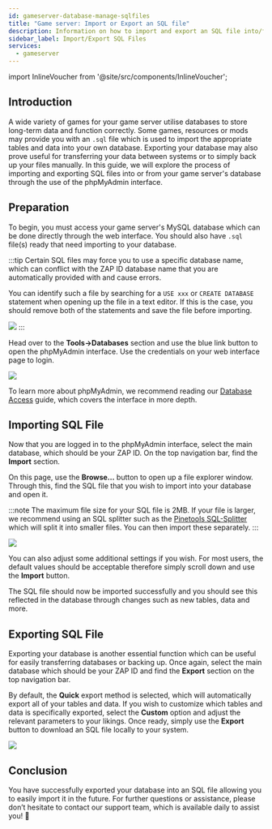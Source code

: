 ```yaml
---
id: gameserver-database-manage-sqlfiles
title: "Game server: Import or Export an SQL file"
description: Information on how to import and export an SQL file into/from the database for your game server from ZAP-Hosting - ZAP-Hosting.com documentation
sidebar_label: Import/Export SQL Files
services:
  - gameserver
---
```


import InlineVoucher from '@site/src/components/InlineVoucher';

## Introduction

A wide variety of games for your game server utilise databases to store long-term data and function correctly. Some games, resources or mods may provide you with an `.sql` file which is used to import the appropriate tables and data into your own database. Exporting your database may also prove useful for transferring your data between systems or to simply back up your files manually. In this guide, we will explore the process of importing and exporting SQL files into or from your game server's database through the use of the phpMyAdmin interface.

<InlineVoucher />

## Preparation

To begin, you must access your game server's MySQL database which can be done directly through the web interface. You should also have `.sql` file(s) ready that need importing to your database.

:::tip
Certain SQL files may force you to use a specific database name, which can conflict with the ZAP ID database name that you are automatically provided with and cause errors.

You can identify such a file by searching for a `USE xxx` or `CREATE DATABASE` statement when opening up the file in a text editor. If this is the case, you should remove both of the statements and save the file before importing.

![](https://screensaver01.zap-hosting.com/index.php/s/DRoDqGngrS7qbQW/preview)
:::

Head over to the **Tools->Databases** section and use the blue link button to open the phpMyAdmin interface. Use the credentials on your web interface page to login.

![](https://screensaver01.zap-hosting.com/index.php/s/8ix7q4tHmPnyYSy/preview)

To learn more about phpMyAdmin, we recommend reading our [Database Access](gameserver-databases-pma.md) guide, which covers the interface in more depth.

## Importing SQL File

Now that you are logged in to the phpMyAdmin interface, select the main database, which should be your ZAP ID. On the top navigation bar, find the **Import** section.

On this page, use the **Browse...** button to open up a file explorer window. Through this, find the SQL file that you wish to import into your database and open it.

:::note
The maximum file size for your SQL file is 2MB. If your file is larger, we recommend using an SQL splitter such as the [Pinetools SQL-Splitter](https://pinetools.com/split-files) which will split it into smaller files. You can then import these separately.
:::

![](https://screensaver01.zap-hosting.com/index.php/s/TgZZBaSJJmXraZc/preview)

You can also adjust some additional settings if you wish. For most users, the default values should be acceptable therefore simply scroll down and use the **Import** button.

The SQL file should now be imported successfully and you should see this reflected in the database through changes such as new tables, data and more.

## Exporting SQL File

Exporting your database is another essential function which can be useful for easily transferring databases or backing up. Once again, select the main database which should be your ZAP ID and find the **Export** section on the top navigation bar.

By default, the **Quick** export method is selected, which will automatically export all of your tables and data. If you wish to customize which tables and data is specifically exported, select the **Custom** option and adjust the relevant parameters to your likings. Once ready, simply use the **Export** button to download an SQL file locally to your system.

![](https://screensaver01.zap-hosting.com/index.php/s/Qa2HakWpYGpfzfA/preview)



## Conclusion 

You have successfully exported your database into an SQL file allowing you to easily import it in the future. For further questions or assistance, please don’t hesitate to contact our support team, which is available daily to assist you! 🙂

<InlineVoucher />
